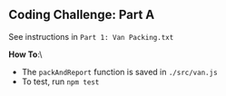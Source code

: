 ## **Coding Challenge: Part A**

See instructions in `Part 1: Van Packing.txt`

**How To**:\

- The `packAndReport` function is saved in `./src/van.js`
- To test, run `npm test`
